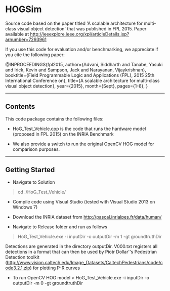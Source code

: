 # HOGSim
Source code based on the paper titled 'A scalable architecture for multi-class visual object detection' that was published in FPL 2015.
Paper available at http://ieeexplore.ieee.org/xpl/articleDetails.jsp?arnumber=7293961

If you use this code for evaluation and/or benchmarking, we appreciate if you cite the following paper:

@INPROCEEDINGS{fpl2015, 
author={Advani, Siddharth and Tanabe, Yasuki and Irick, Kevin and Sampson, Jack and Narayanan, Vijaykrishnan}, 
booktitle={Field Programmable Logic and Applications (FPL), 2015 25th International Conference on}, 
title={A scalable architecture for multi-class visual object detection}, 
year={2015}, 
month={Sept},
pages={1-8}, 
}

-------------
Contents
-------------

This code package contains the following files:

- HoG_Test_Vehicle.cpp is the code that runs the hardware model (proposed in FPL 2015) on the INRIA Benchmark

- We also provide a switch to run the original OpenCV HOG model for comparison purposes. 

----------------
Getting Started
----------------

- Navigate to Solution 
> cd ./HoG_Test_Vehicle/

- Compile code using Visual Studio (tested with Visual Studio 2013 on Windows 7) 

- Download the INRIA dataset from http://pascal.inrialpes.fr/data/human/

- Navigate to Release folder and run as follows
> HoG_Test_Vehicle.exe -i inputDir -o outputDir -m 1 -gt groundtruthDir

Detections are generated in the directory outputDir. 
V000.txt registers all detections in a format that can then be used by
Piotr Dollar''s Pedestrian Detection toolkit (http://www.vision.caltech.edu/Image_Datasets/CaltechPedestrians/code/code3.2.1.zip) for plotting P-R curves

- To run OpenCV HOG model > HoG_Test_Vehicle.exe -i inputDir -o outputDir -m 0 -gt groundtruthDir



